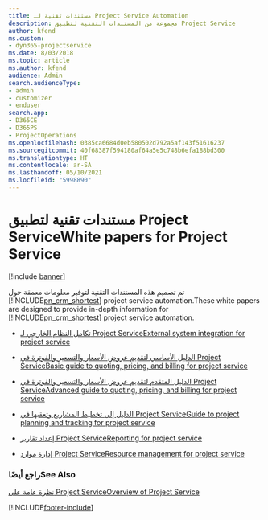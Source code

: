 ```yaml
---
title: مستندات تقنية لـ Project Service Automation
description: مجموعة من المستندات التقنية لتطبيق Project Service
author: kfend
ms.custom:
- dyn365-projectservice
ms.date: 8/03/2018
ms.topic: article
ms.author: kfend
audience: Admin
search.audienceType:
- admin
- customizer
- enduser
search.app:
- D365CE
- D365PS
- ProjectOperations
ms.openlocfilehash: 0385ca6684d0eb580502d792a5af143f51616237
ms.sourcegitcommit: 40f68387f594180af64a5e5c748b6efa188bd300
ms.translationtype: HT
ms.contentlocale: ar-SA
ms.lasthandoff: 05/10/2021
ms.locfileid: "5998890"
---
```

# <a name="white-papers-for-project-service"></a><span data-ttu-id="98884-103">مستندات تقنية لتطبيق Project Service</span><span class="sxs-lookup"><span data-stu-id="98884-103">White papers for Project Service</span></span>

[!include [banner](../includes/psa-now-project-operations.md)]

<span data-ttu-id="98884-104">تم تصميم هذه المستندات التقنية لتوفير معلومات معمقة حول [!INCLUDE[pn_crm_shortest](../includes/pn-crm-shortest.md)] project service automation.</span><span class="sxs-lookup"><span data-stu-id="98884-104">These white papers are designed to provide in-depth information for [!INCLUDE[pn_crm_shortest](../includes/pn-crm-shortest.md)] project service automation.</span></span>

-   [<span data-ttu-id="98884-105">تكامل النظام الخارجي لـ Project Service</span><span class="sxs-lookup"><span data-stu-id="98884-105">External system integration for project service</span></span>](https://go.microsoft.com/fwlink/?LinkId=825445)

-   [<span data-ttu-id="98884-106">الدليل الأساسي لتقديم عروض الأسعار والتسعير والفوترة في Project Service</span><span class="sxs-lookup"><span data-stu-id="98884-106">Basic guide to quoting, pricing, and billing for project service</span></span>](https://go.microsoft.com/fwlink/?LinkId=825241)

-   [<span data-ttu-id="98884-107">الدليل المتقدم لتقديم عروض الأسعار والتسعير والفوترة في Project Service</span><span class="sxs-lookup"><span data-stu-id="98884-107">Advanced guide to quoting, pricing, and billing for project service</span></span>](https://go.microsoft.com/fwlink/?LinkId=825242)

-   [<span data-ttu-id="98884-108">الدليل إلى تخطيط المشاريع وتعقبها في Project Service</span><span class="sxs-lookup"><span data-stu-id="98884-108">Guide to project planning and tracking for project service</span></span>](https://go.microsoft.com/fwlink/?LinkId=825243)

-   [<span data-ttu-id="98884-109">إعداد تقارير Project Service</span><span class="sxs-lookup"><span data-stu-id="98884-109">Reporting for project service</span></span>](https://go.microsoft.com/fwlink/?LinkId=825446)

-   [<span data-ttu-id="98884-110">إدارة موارد Project Service</span><span class="sxs-lookup"><span data-stu-id="98884-110">Resource management for project service</span></span>](https://go.microsoft.com/fwlink/?LinkId=825244)

### <a name="see-also"></a><span data-ttu-id="98884-111">راجع أيضًا</span><span class="sxs-lookup"><span data-stu-id="98884-111">See Also</span></span>
 [<span data-ttu-id="98884-112">نظرة عامة على Project Service</span><span class="sxs-lookup"><span data-stu-id="98884-112">Overview of Project Service</span></span>](../psa/overview.md)


[!INCLUDE[footer-include](../includes/footer-banner.md)]